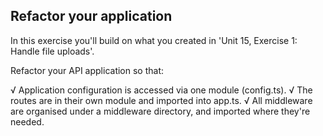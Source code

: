 ## Refactor your application

In this exercise you'll build on what you created in 'Unit 15, Exercise 1: Handle file uploads'.

Refactor your API application so that:

√ Application configuration is accessed via one module (config.ts).
√ The routes are in their own module and imported into app.ts.
√ All middleware are organised under a middleware directory, and imported where they're needed.
